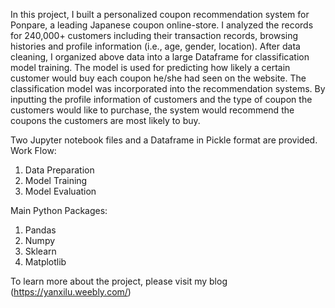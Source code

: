 In this project, I built a personalized coupon recommendation system for Ponpare, a leading Japanese coupon online-store.
I analyzed the records for 240,000+ customers including their transaction records, browsing histories and profile information (i.e., age, gender, location). After data cleaning, I organized above data into a large Dataframe for classification model training.
The model is used for predicting how likely a certain customer would buy each coupon he/she had seen on the website. The classification model was incorporated into the recommendation systems. By inputting the profile information of customers and the type of coupon the customers would like to purchase, the system would recommend the coupons the customers are most likely to buy.

Two Jupyter notebook files and a Dataframe in Pickle format are provided.
Work Flow:<br/>
1.	Data Preparation <br/>
2.	Model Training <br/>
3.	Model Evaluation <br/>

Main Python Packages: <br/>
1.	Pandas  <br/>
2.	Numpy <br/>
3.	Sklearn <br/>
4.	Matplotlib <br/>

To learn more about the project, please visit my blog (https://yanxilu.weebly.com/)
